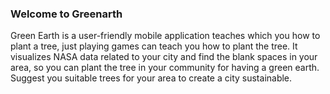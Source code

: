 ### Welcome to Greenarth

Green Earth is a user-friendly mobile application teaches which you how to plant a tree, just playing games can teach you how to plant the tree.
It visualizes NASA data related to your city and find the blank spaces in your area, so you can plant the tree in your community for having a green earth. Suggest you suitable trees for your area to create a city sustainable.
<!--
**Greenarth/Greenarth** is a ✨ _special_ ✨ repository because its `README.md` (this file) appears on your GitHub profile.












-->
